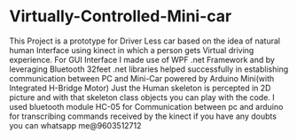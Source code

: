 # Virtually-Controlled-Mini-car
This Project is a prototype for Driver Less car based on the idea of natural human Interface using kinect in which a person gets Virtual driving experience. For GUI Interface I made use of WPF .net Framework and by leveraging Bluetooth 32feet .net libraries helped successfully in establishing communication between PC and Mini-Car powered by Arduino Mini(with Integrated H-Bridge Motor)
Just the Human skeleton is percepted in 2D picture and with that skeleton class objects you can play with the code.
I used bluetooth module HC-05 for Communication between pc and arduino for transcribing commands received by the kinect
if you have any doubts you can whatsapp me@9603512712
